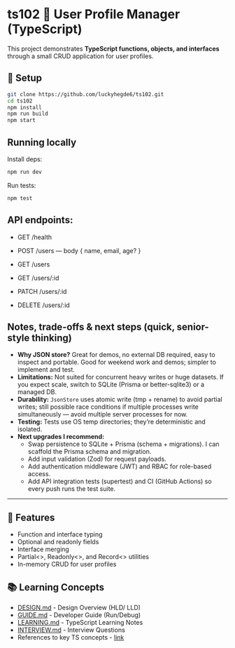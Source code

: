 # ts102 🧠 User Profile Manager (TypeScript)

This project demonstrates **TypeScript functions, objects, and interfaces** through a small CRUD application for user profiles.

## 🚀 Setup

```bash
git clone https://github.com/luckyhegde6/ts102.git
cd ts102
npm install
npm run build
npm start
```

## Running locally

Install deps:

```bash
npm run dev
```
Run tests:
```bash
npm test
``` 

## API endpoints:

- GET /health

- POST /users — body { name, email, age? }

- GET /users

- GET /users/:id

- PATCH /users/:id

- DELETE /users/:id

## Notes, trade-offs & next steps (quick, senior-style thinking)

- **Why JSON store?** Great for demos, no external DB required, easy to inspect and portable. Good for weekend work and demos; simpler to implement and test.
- **Limitations:** Not suited for concurrent heavy writes or huge datasets. If you expect scale, switch to SQLite (Prisma or better-sqlite3) or a managed DB.
- **Durability:** `JsonStore` uses atomic write (tmp + rename) to avoid partial writes; still possible race conditions if multiple processes write simultaneously — avoid multiple server processes for now.
- **Testing:** Tests use OS temp directories; they’re deterministic and isolated.
- **Next upgrades I recommend:**
  - Swap persistence to SQLite + Prisma (schema + migrations). I can scaffold the Prisma schema and migration.
  - Add input validation (Zod) for request payloads.
  - Add authentication middleware (JWT) and RBAC for role-based access.
  - Add API integration tests (supertest) and CI (GitHub Actions) so every push runs the test suite.

---

## 🧩 Features
- Function and interface typing
- Optional and readonly fields
- Interface merging
- Partial<>, Readonly<>, and Record<> utilities
- In-memory CRUD for user profiles

## 📚 Learning Concepts

-   [DESIGN.md](docs/DESIGN.md) - Design Overview (HLD/ LLD)
-   [GUIDE.md](docs/GUIDE.md) - Developer Guide (Run/Debug)
-   [LEARNING.md](docs/LEARNING.md) - TypeScript Learning Notes
-   [INTERVIEW.md](docs/INTERVIEW.md) - Interview Questions
-   References to key TS concepts - [link](https://www.typescriptlang.org/docs/handbook/intro.html)